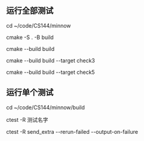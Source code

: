 ## 运行全部测试
cd ~/code/CS144/minnow

cmake -S . -B build 

cmake --build build

cmake --build build --target check3

cmake --build build --target check5


## 运行单个测试
cd ~/code/CS144/minnow/build

ctest -R 测试名字

ctest -R  send_extra --rerun-failed --output-on-failure
